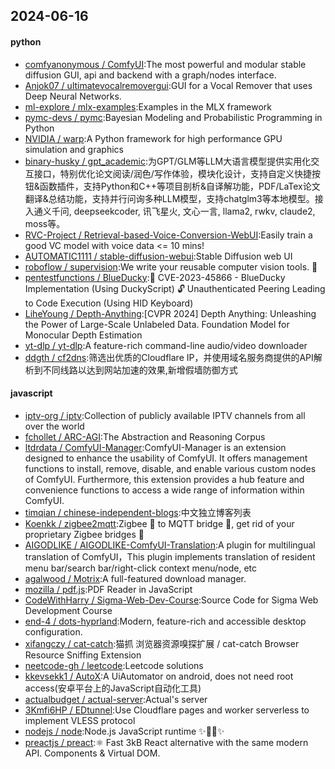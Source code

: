 ## 2024-06-16

#### python
* [comfyanonymous / ComfyUI](https://github.com/comfyanonymous/ComfyUI):The most powerful and modular stable diffusion GUI, api and backend with a graph/nodes interface.
* [Anjok07 / ultimatevocalremovergui](https://github.com/Anjok07/ultimatevocalremovergui):GUI for a Vocal Remover that uses Deep Neural Networks.
* [ml-explore / mlx-examples](https://github.com/ml-explore/mlx-examples):Examples in the MLX framework
* [pymc-devs / pymc](https://github.com/pymc-devs/pymc):Bayesian Modeling and Probabilistic Programming in Python
* [NVIDIA / warp](https://github.com/NVIDIA/warp):A Python framework for high performance GPU simulation and graphics
* [binary-husky / gpt_academic](https://github.com/binary-husky/gpt_academic):为GPT/GLM等LLM大语言模型提供实用化交互接口，特别优化论文阅读/润色/写作体验，模块化设计，支持自定义快捷按钮&函数插件，支持Python和C++等项目剖析&自译解功能，PDF/LaTex论文翻译&总结功能，支持并行问询多种LLM模型，支持chatglm3等本地模型。接入通义千问, deepseekcoder, 讯飞星火, 文心一言, llama2, rwkv, claude2, moss等。
* [RVC-Project / Retrieval-based-Voice-Conversion-WebUI](https://github.com/RVC-Project/Retrieval-based-Voice-Conversion-WebUI):Easily train a good VC model with voice data <= 10 mins!
* [AUTOMATIC1111 / stable-diffusion-webui](https://github.com/AUTOMATIC1111/stable-diffusion-webui):Stable Diffusion web UI
* [roboflow / supervision](https://github.com/roboflow/supervision):We write your reusable computer vision tools. 💜
* [pentestfunctions / BlueDucky](https://github.com/pentestfunctions/BlueDucky):🚨 CVE-2023-45866 - BlueDucky Implementation (Using DuckyScript) 🔓 Unauthenticated Peering Leading to Code Execution (Using HID Keyboard)
* [LiheYoung / Depth-Anything](https://github.com/LiheYoung/Depth-Anything):[CVPR 2024] Depth Anything: Unleashing the Power of Large-Scale Unlabeled Data. Foundation Model for Monocular Depth Estimation
* [yt-dlp / yt-dlp](https://github.com/yt-dlp/yt-dlp):A feature-rich command-line audio/video downloader
* [ddgth / cf2dns](https://github.com/ddgth/cf2dns):筛选出优质的Cloudflare IP，并使用域名服务商提供的API解析到不同线路以达到网站加速的效果,新增假墙防御方式

#### javascript
* [iptv-org / iptv](https://github.com/iptv-org/iptv):Collection of publicly available IPTV channels from all over the world
* [fchollet / ARC-AGI](https://github.com/fchollet/ARC-AGI):The Abstraction and Reasoning Corpus
* [ltdrdata / ComfyUI-Manager](https://github.com/ltdrdata/ComfyUI-Manager):ComfyUI-Manager is an extension designed to enhance the usability of ComfyUI. It offers management functions to install, remove, disable, and enable various custom nodes of ComfyUI. Furthermore, this extension provides a hub feature and convenience functions to access a wide range of information within ComfyUI.
* [timqian / chinese-independent-blogs](https://github.com/timqian/chinese-independent-blogs):中文独立博客列表
* [Koenkk / zigbee2mqtt](https://github.com/Koenkk/zigbee2mqtt):Zigbee 🐝 to MQTT bridge 🌉, get rid of your proprietary Zigbee bridges 🔨
* [AIGODLIKE / AIGODLIKE-ComfyUI-Translation](https://github.com/AIGODLIKE/AIGODLIKE-ComfyUI-Translation):A plugin for multilingual translation of ComfyUI，This plugin implements translation of resident menu bar/search bar/right-click context menu/node, etc
* [agalwood / Motrix](https://github.com/agalwood/Motrix):A full-featured download manager.
* [mozilla / pdf.js](https://github.com/mozilla/pdf.js):PDF Reader in JavaScript
* [CodeWithHarry / Sigma-Web-Dev-Course](https://github.com/CodeWithHarry/Sigma-Web-Dev-Course):Source Code for Sigma Web Development Course
* [end-4 / dots-hyprland](https://github.com/end-4/dots-hyprland):Modern, feature-rich and accessible desktop configuration.
* [xifangczy / cat-catch](https://github.com/xifangczy/cat-catch):猫抓 浏览器资源嗅探扩展 / cat-catch Browser Resource Sniffing Extension
* [neetcode-gh / leetcode](https://github.com/neetcode-gh/leetcode):Leetcode solutions
* [kkevsekk1 / AutoX](https://github.com/kkevsekk1/AutoX):A UiAutomator on android, does not need root access(安卓平台上的JavaScript自动化工具)
* [actualbudget / actual-server](https://github.com/actualbudget/actual-server):Actual's server
* [3Kmfi6HP / EDtunnel](https://github.com/3Kmfi6HP/EDtunnel):Use Cloudflare pages and worker serverless to implement VLESS protocol
* [nodejs / node](https://github.com/nodejs/node):Node.js JavaScript runtime ✨🐢🚀✨
* [preactjs / preact](https://github.com/preactjs/preact):⚛️ Fast 3kB React alternative with the same modern API. Components & Virtual DOM.
